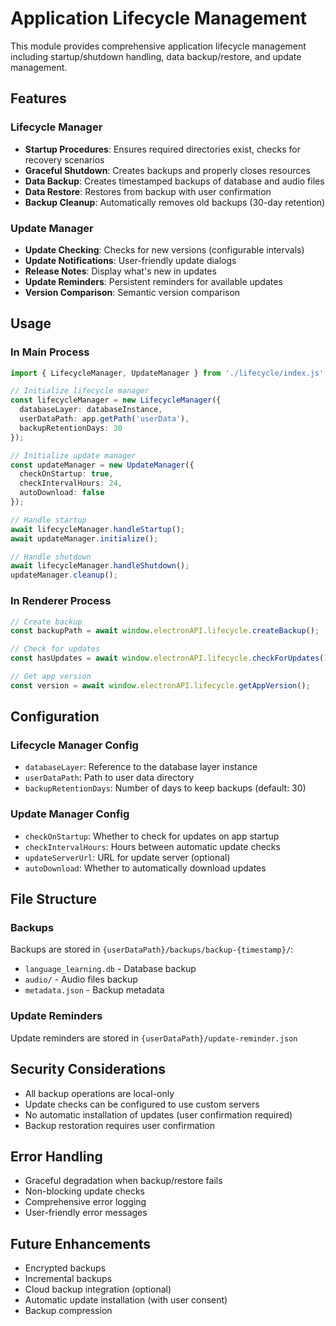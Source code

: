 # Application Lifecycle Management

This module provides comprehensive application lifecycle management including startup/shutdown handling, data backup/restore, and update management.

## Features

### Lifecycle Manager

- **Startup Procedures**: Ensures required directories exist, checks for recovery scenarios
- **Graceful Shutdown**: Creates backups and properly closes resources
- **Data Backup**: Creates timestamped backups of database and audio files
- **Data Restore**: Restores from backup with user confirmation
- **Backup Cleanup**: Automatically removes old backups (30-day retention)

### Update Manager

- **Update Checking**: Checks for new versions (configurable intervals)
- **Update Notifications**: User-friendly update dialogs
- **Release Notes**: Display what's new in updates
- **Update Reminders**: Persistent reminders for available updates
- **Version Comparison**: Semantic version comparison

## Usage

### In Main Process

```typescript
import { LifecycleManager, UpdateManager } from './lifecycle/index.js';

// Initialize lifecycle manager
const lifecycleManager = new LifecycleManager({
  databaseLayer: databaseInstance,
  userDataPath: app.getPath('userData'),
  backupRetentionDays: 30
});

// Initialize update manager
const updateManager = new UpdateManager({
  checkOnStartup: true,
  checkIntervalHours: 24,
  autoDownload: false
});

// Handle startup
await lifecycleManager.handleStartup();
await updateManager.initialize();

// Handle shutdown
await lifecycleManager.handleShutdown();
updateManager.cleanup();
```

### In Renderer Process

```typescript
// Create backup
const backupPath = await window.electronAPI.lifecycle.createBackup();

// Check for updates
const hasUpdates = await window.electronAPI.lifecycle.checkForUpdates();

// Get app version
const version = await window.electronAPI.lifecycle.getAppVersion();
```

## Configuration

### Lifecycle Manager Config

- `databaseLayer`: Reference to the database layer instance
- `userDataPath`: Path to user data directory
- `backupRetentionDays`: Number of days to keep backups (default: 30)

### Update Manager Config

- `checkOnStartup`: Whether to check for updates on app startup
- `checkIntervalHours`: Hours between automatic update checks
- `updateServerUrl`: URL for update server (optional)
- `autoDownload`: Whether to automatically download updates

## File Structure

### Backups

Backups are stored in `{userDataPath}/backups/backup-{timestamp}/`:
- `language_learning.db` - Database backup
- `audio/` - Audio files backup
- `metadata.json` - Backup metadata

### Update Reminders

Update reminders are stored in `{userDataPath}/update-reminder.json`

## Security Considerations

- All backup operations are local-only
- Update checks can be configured to use custom servers
- No automatic installation of updates (user confirmation required)
- Backup restoration requires user confirmation

## Error Handling

- Graceful degradation when backup/restore fails
- Non-blocking update checks
- Comprehensive error logging
- User-friendly error messages

## Future Enhancements

- Encrypted backups
- Incremental backups
- Cloud backup integration (optional)
- Automatic update installation (with user consent)
- Backup compression